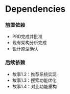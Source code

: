 # Dependencies

### 前置依赖
- PRD完成并批准
- 现有架构分析完成
- 设计原型确认

### 后续依赖
- 故事1.2：推荐系统实现
- 故事1.3：搜索功能优化
- 故事1.4：对比功能重构
